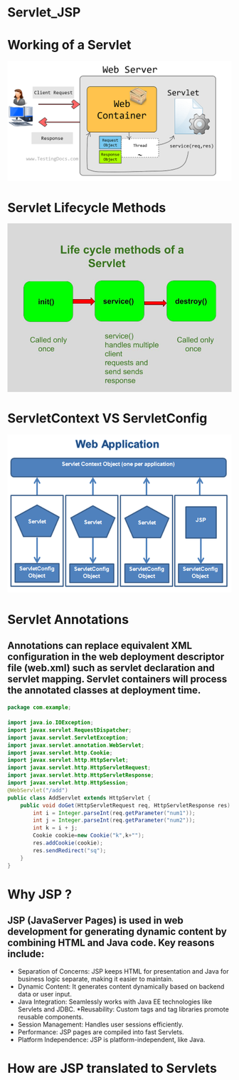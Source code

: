 # Servlet_JSP
# Working of a Servlet
![](assets/image.png)

# Servlet Lifecycle Methods
![](assets/lifecycle.png)

# ServletContext VS ServletConfig
![](assets/diff.png)

# Servlet Annotations
## Annotations can replace equivalent XML configuration in the web deployment descriptor file (web.xml) such as servlet declaration and servlet mapping. Servlet containers will process the annotated classes at deployment time.

```java
package com.example;

import java.io.IOException;
import javax.servlet.RequestDispatcher;
import javax.servlet.ServletException;
import javax.servlet.annotation.WebServlet;
import javax.servlet.http.Cookie;
import javax.servlet.http.HttpServlet;
import javax.servlet.http.HttpServletRequest;
import javax.servlet.http.HttpServletResponse;
import javax.servlet.http.HttpSession;
@WebServlet("/add")
public class AddServlet extends HttpServlet {
    public void doGet(HttpServletRequest req, HttpServletResponse res) throws IOException, ServletException {
        int i = Integer.parseInt(req.getParameter("num1"));
        int j = Integer.parseInt(req.getParameter("num2"));
        int k = i + j;
        Cookie cookie=new Cookie("k",k+"");
        res.addCookie(cookie);
        res.sendRedirect("sq");
    }
}
```

# Why JSP ?
## JSP (JavaServer Pages) is used in web development for generating dynamic content by combining HTML and Java code. Key reasons include:

* Separation of Concerns: JSP keeps HTML for presentation and Java for business logic separate, making it easier to maintain.
* Dynamic Content: It generates content dynamically based on backend data or user input.
* Java Integration: Seamlessly works with Java EE technologies like Servlets and JDBC.
*Reusability: Custom tags and tag libraries promote reusable components.
* Session Management: Handles user sessions efficiently.
* Performance: JSP pages are compiled into fast Servlets.
* Platform Independence: JSP is platform-independent, like Java.

# How are JSP translated to Servlets